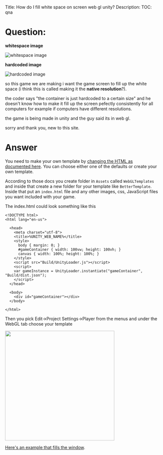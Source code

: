 Title: How do I fill white space on screen web gl unity?
Description:
TOC: qna

# Question:

**whitespace image**

![whitespace image][1]

**hardcoded image**

![hardcoded image][2]


  [1]: https://i.stack.imgur.com/P63qp.png
  [2]: https://i.stack.imgur.com/thn57.png

so this game we are making i want the game screen to fill up the white space (i think this is called making it the **native resolution**?).

the coder says "the container is just hardcoded to a certain size" and he doesn't know how to make it fill up the screen pefectly consistently for all computers for example if computers have different resolutions.

the game is being made in unity and the guy said its in web gl.

sorry and thank you, new to this site.

# Answer

You need to make your own template by [changing the HTML as documented here](https://docs.unity3d.com/Manual/webgl-templates.html). You can choose either one of the defaults or create your own template.

According to those docs you create folder in `Assets` called `WebGLTemplates` and inside that create a new folder for your template like `BetterTemplate`. Inside that put an `index.html` file and any other images, css, JavaScript files you want included with your game.

The index.html could look something like this

<!-- language: lang-html -->

    <!DOCTYPE html>
    <html lang="en-us">
    
      <head>
        <meta charset="utf-8">
        <title>%UNITY_WEB_NAME%</title>
        <style>
          body { margin: 0; }
          #gameContainer { width: 100vw; height: 100vh; }
          canvas { width: 100%; height: 100%; }
        </style>
        <script src="Build/UnityLoader.js"></script>
        <script>
        var gameInstance = UnityLoader.instantiate("gameContainer", "Build/dist.json");
        </script>
      </head>
    
      <body>
        <div id="gameContainer"></div>
      </body>
    
    </html>

Then you pick Edit->Project Settings->Player from the menus and under the WebGL tab choose your template

<img src="https://i.stack.imgur.com/r5Jns.png" width="358">

[Here's an example that fills the window](https://github.com/greggman/better-unity-webgl-template). 
